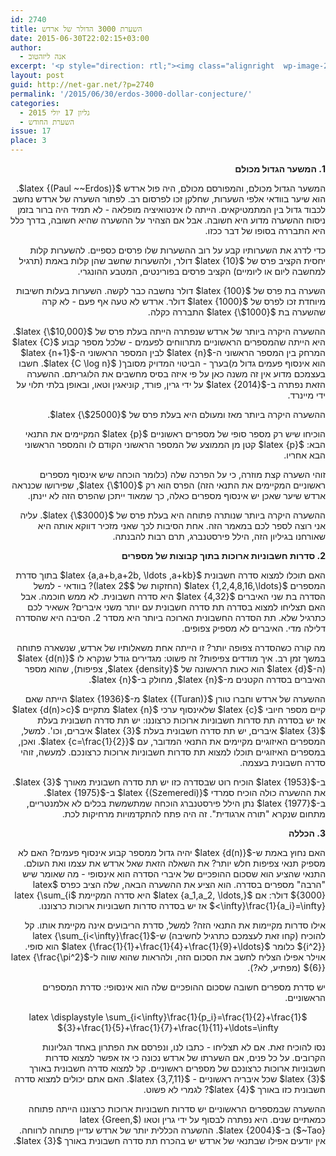 ```yaml
---
id: 2740
title: השערת 3000 הדולר של ארדש
date: 2015-06-30T22:02:15+03:00
author:
  - אנה ליזהטוב
excerpt: '<p style="direction: rtl;"><img class="alignright  wp-image-2806" src="http://net-gar.net/wp-content/uploads/2015/06/images-1-150x150.jpg" alt="images (1)" width="107" height="107" />במאמר זה של אנה ליזהטוב נפגוש את המשער המפורסם ביותר מאז ומעולם, ואת הפרסים שהוא נהג להציע לפותרי השערותיו.</p>'
layout: post
guid: http://net-gar.net/?p=2740
permalink: '/2015/06/30/erdos-3000-dollar-conjecture/'
categories:
  - גליון 17 יולי 2015
  - השערת החודש
issue: 17
place: 3
---
```

<p style="direction: rtl;">
  <b>1. המשער הגדול מכולם</b>
</p>

<p style="direction: rtl;">
  המשער הגדול מכולם, והמפורסם מכולם, היה פול ארדש $latex {(Paul ~~Erdos)}$. הוא שיער בוודאי אלפי השערות, שחלקן זכו לפרסום רב. לפתור השערה של ארדש נחשב לכבוד גדול בין המתמטיקאים. הייתה לו אינטואיציה מופלאה - לא תמיד היה ברור בזמן ניסוח ההשערה מדוע היא חשובה. אבל אם הצהיר על ההשערה שהיא חשובה, בדרך כלל היא התבררה בסופו של דבר ככזו.
</p>

<p style="direction: rtl;">
  כדי לדרג את השערותיו קבע על רוב ההשערות שלו פרסים כספיים. להשערות קלות יחסית הקציב פרס של $latex {10}$ דולר, ולהשערות שחשב שהן קלות באמת (תרגיל למחשבה ליום או ליומיים) הקציב פרסים בפורינטים, המטבע ההונגרי.
</p>

<p style="direction: rtl;">
  השערה בת פרס של $latex {100}$ דולר נחשבה כבר לקשה. השערות בעלות חשיבות מיוחדת זכו לפרס של $latex {1000}$ דולר. ארדש לא טעה אף פעם - לא קרה שהשערה בת $latex {\$1000}$ התבררה כקלה.
</p>

<p style="direction: rtl;">
  ההשערה היקרה ביותר של ארדש שנפתרה הייתה בעלת פרס של $latex {\$10,000}$. היא הייתה שהמספרים הראשוניים מתרווחים לפעמים - שלכל מספר קבוע $latex {C}$ המרחק בין המספר הראשוני ה-$latex {n}$ לבין המספר הראשוני ה-$latex {n+1}$ הוא אינסוף פעמים גדול מ)בערך - הביטוי המדויק מסובך( $latex {C \log n}$. חשבו בעצמכם מדוע אין זה משנה כאן על פי איזה בסיס מחשבים את הלוגריתם. ההשערה הזאת נפתרה ב-$latex {2014}$ על ידי גרין, פורד, קוניאגין וטאו, ובאופן בלתי תלוי על ידי מיינרד.
</p>

<p style="direction: rtl;">
  ההשערה היקרה ביותר מאז ומעולם היא בעלת פרס של $latex {\$25000}$.
</p>

<p style="direction: rtl;">
  הוכיחו שיש רק מספר סופי של מספרים ראשוניים $latex {p}$ המקיימים את התנאי הבא: $latex {p}$ קטן מן הממוצע של המספר הראשוני הקודם לו והמספר הראשוני הבא אחריו.
</p>

<p style="direction: rtl;">
  זוהי השערה קצת מוזרה, כי על הפרכה שלה (כלומר הוכחה שיש אינסוף מספרים ראשוניים המקיימים את התנאי הזה) הפרס הוא רק $latex {\$100}$, שפירושו שכנראה ארדש שיער שאכן יש אינסוף מספרים כאלה, כך שמאוד ייתכן שהפרס הזה לא יינתן.
</p>

<p style="direction: rtl;">
  ההשערה היקרה ביותר שנותרה פתוחה היא בעלת פרס של $latex {\$3000}$. עליה אני רוצה לספר לכם במאמר הזה. אחת הסיבות לכך שאני מזכיר דווקא אותה היא שאורחנו בגיליון הזה, הילל פירסטנברג, תרם רבות להבנתה.
</p>

<p style="direction: rtl;">
  <b>2. סדרות חשבוניות ארוכות בתוך קבוצות של מספרים </b>
</p>

<p style="direction: rtl;">
  האם תוכלו למצוא סדרה חשבונית $latex {a,a+b,a+2b, \ldots ,a+kb}$ בתוך סדרת המספרים $latex {1,2,4,8,16,\ldots}$ (החזקות של $latex 2$)? בוודאי - למשל הסדרה בת שני האיברים $latex {4,32}$ היא סדרה חשבונית. לא ממש חוכמה. אבל האם תצליחו למצוא בסדרה תת סדרה חשבונית עם יותר משני איברים? אשאיר לכם כתרגיל שלא. תת הסדרה החשבונית הארוכה ביותר היא מסדר 2. הסיבה היא שהסדרה דלילה מדי. האיברים לא מספיק צפופים.
</p>

<p style="direction: rtl;">
  מה קורה כשהסדרה צפופה יותר? זו הייתה אחת משאלותיו של ארדש, שנשארה פתוחה במשך זמן רב. איך מודדים צפיפות? זה פשוט: מגדירים גודל שנקרא לו $latex {d(n)}$ (ה-$latex {d}$ הוא כאות הראשונה של $latex {density}$, צפיפות), שהוא מספר האיברים בסדרה הקטנים מ-$latex {n}$, מחולק ב-$latex {n}$.
</p>

<p style="direction: rtl;">
  ההשערה של ארדש וחברו טורן $latex {(Turan)}$ מ-$latex {1936}$ הייתה שאם קיים מספר חיובי $latex {c}$ שלאינסוף ערכי $latex {n}$ מתקיים $latex {d(n)>c}$ אז יש בסדרה תת סדרות חשבוניות ארוכות כרצוננו: יש תת סדרה חשבונית בעלת $latex {3}$ איברים, יש תת סדרה חשבונית בעלת $latex {3}$ איברים, וכו'. למשל, המספרים האיזוגיים מקיימים את התנאי המדובר, עם $latex {c=\frac{1}{2}}$. ואכן, במספרים האיזוגיים תוכלו למצוא תת סדרות חשבוניות ארוכות כרצונכם. למעשה, זוהי סדרה חשבונית בעצמה.
</p>

<p style="direction: rtl;">
  ב-$latex {1953}$ הוכיח רוט שבסדרה כזו יש תת סדרה חשבונית מאורך $latex {3}$. את ההשערה כולה הוכיח סמרדי $latex {(Szemeredi)}$ ב-$latex {1975}$. ב-$latex {1977}$ נתן הילל פירסטנברג הוכחה שמתשמשת בכלים לא אלמנטריים, מתחום שנקרא "תורה ארגודית". זה היה פתח להתקדמויות מרחיקות לכת.
</p>

<p style="direction: rtl;">
  <b>3. הכללה </b>
</p>

<p style="direction: rtl;">
  האם נחוץ באמת ש-$latex {d(n)}$ יהיה גדול ממספר קבוע אינסוף פעמים? האם לא מספיק תנאי צפיפות חלש יותר? את השאלה הזאת שאל ארדש את עצמו ואת העולם. התנאי שהציע הוא שסכום ההופכיים של איברי הסדרה הוא אינסופי - מה שאומר שיש "הרבה" מספרים בסדרה. הוא הציע את ההשערה הבאה, שלה הציב כפרס $latex {3000}$ דולר: אם $latex {a_1,a_2, \ldots,}$ היא סדרה המקיימת $latex {\sum_{i <\infty}\frac{1}{a_i}=\infty}$ אז יש בסדרה סדרות חשבוניות ארוכות כרצוננו.
</p>

<p style="direction: rtl;">
  אילו סדרות מקיימות את התנאי הזה? למשל, סדרת הריבועים אינה מקיימת אותו. קל להוכיח (קחו זאת לעצמכם כתרגיל לחשיבה) ש-$latex {\sum_{i<\infty}\frac{1}{i^2}}$ כלומר $latex {\frac{1}{1}+\frac{1}{4}+\frac{1}{9}+\ldots}$ הוא סופי. אוילר אפילו הצליח לחשב את הסכום הזה, ולהראות שהוא שווה ל-$latex {\frac{\pi^2}{6}}$ (מפתיע, לא?).
</p>

<p style="direction: rtl;">
  יש סדרת מספרים חשובה שסכום ההופכיים שלה הוא אינסופי: סדרת המספרים הראשוניים.
</p>

<p style="direction: rtl;" align="center">
  $latex \displaystyle \sum_{i<\infty}\frac{1}{p_i}=\frac{1}{2}+\frac{1}{3}+\frac{1}{5}+\frac{1}{7}+\frac{1}{11}+\ldots=\infty$
</p>

<p style="direction: rtl;">
  נסו להוכיח זאת. אם לא תצליחו - כתבו לנו, ונפרסם את הפתרון באחד הגליונות הקרובים. על כל פנים, אם השערתו של ארדש נכונה כי אז אפשר למצוא סדרות חשבוניות ארוכות כרצונכם של מספרים ראשוניים. קל למצוא סדרה חשבונית באורך $latex {3}$ שכל איבריה ראשוניים - $latex {3,7,11}$. האם אתם יכולים למצוא סדרה חשבונית כזו באורך $latex {4}$? לגמרי לא פשוט.
</p>

<p style="direction: rtl;">
  ההשערה שבמספרים הראשוניים יש סדרות חשבוניות ארוכות כרצוננו הייתה פתוחה כמאתיים שנים. היא נפתרה לבסוף על ידי גרין וטאו ($latex {Green, ~Tao}$) ב-$latex {2004}$. ההשערה הכללית יותר של ארדש עדיין פתוחה לרווחה. אין יודעים אפילו שבתנאי של ארדש יש בהכרח תת סדרה חשבונית באורך $latex {3}$.
</p>

<p style="direction: rtl;">